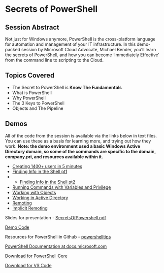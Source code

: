 # Secrets of PowerShell

## Session Abstract
Not just for Windows anymore, PowerShell is the cross-platform language for automation and management of your IT infrastructure. In this demo-packed session by Microsoft Cloud Advocate, Michael Bender, you’ll learn the secrets of PowerShell, and how you can become ‘Immediately Effective’ from the command line to scripting to the Cloud.

## Topics Covered

* The Secret to PowerShell is **Know The Fundamentals**
* What is PowerShell
* Why PowerShell
* The 3 Keys to PowerShell
* Objects and The Pipeline
  
## Demos
All of the code from the session is available via the links below in text files. You can use these as a basis for learning more, and trying out how they work.
**Note: the demo environment used a basic Windows Active Directory domain, so some of the commands are specific to the domain, company.pri, and resources available within it.**

* [Creating 1400+ users in 5 minutes](https://github.com/themichaelbender-ms/demos/tree/master/presentations/secrets-of-powershell/Demos/UserDemo/Create-ADUserFromCSV-splatt.ps1)
* [Finding Info in the Shell pt1](https://github.com/themichaelbender-ms/demos/tree/master/presentations/secrets-of-powershell/Demos/findingpt1.txt)
* * [Finding Info in the Shell pt2](https://github.com/themichaelbender-ms/demos/tree/master/presentations/secrets-of-powershell/Demos/findingpt2.txt)
* [Running Commands with Variables and Privilege](https://github.com/themichaelbender-ms/demos/tree/master/presentations/secrets-of-powershell/Demos/variables.txt)
* [Working with Objects](https://github.com/themichaelbender-ms/demos/tree/master/presentations/secrets-of-powershell/Demos/objects.txt)
* [Working in Active Directory](https://github.com/themichaelbender-ms/demos/tree/master/presentations/secrets-of-powershell/Demos/ad.txt)
* [Remoting](https://github.com/themichaelbender-ms/demos/tree/master/presentations/secrets-of-powershell/Demos/remoting.txt)
* [Implicit Remoting](https://github.com/themichaelbender-ms/demos/tree/master/presentations/secrets-of-powershell/Demos/implicitremoting.txt)

Slides for presentation - [SecretsOfPowershell.pdf](https://github.com/themichaelbender-ms/demos/blob/master/presentations/secrets-of-powershell/secrets-of-powershell.pdf)

[Demo Code](https://github.com/themichaelbender-ms/demos/blob/master/presentations/secrets-of-powershell/demos/)

Resources for PowerShell in Github - [powershelltips](https://github.com/themichaelbender-ms/powershelltips)

[PowerShell Documentation at docs.microsoft.com](https://aka.ms/pslearn)

[Download for PowerShell Core](https://github.com/powershell/powershell)

[Download for VS Code](https://aka.ms/vscode-mb)

